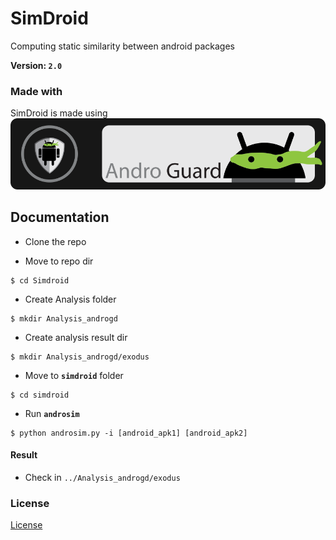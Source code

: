 # SimDroid
Computing static similarity between android packages

__Version: `2.0`__

### Made with 

SimDroid is made using [![androguard_v1.5](https://raw.githubusercontent.com/androguard/androguard/master/assets/CI/banner.png)](https://github.com/androguard/androguard/)

## Documentation

* Clone the repo

* Move to repo dir
```
$ cd Simdroid
```

* Create Analysis folder
```
$ mkdir Analysis_androgd
```
  * Create analysis result dir
  ```
  $ mkdir Analysis_androgd/exodus
  ``` 

* Move to __`simdroid`__ folder
```
$ cd simdroid
```

* Run __`androsim`__
```
$ python androsim.py -i [android_apk1] [android_apk2]
```

#### Result 
* Check in `../Analysis_androgd/exodus`

### License

[License](LICENSE)

